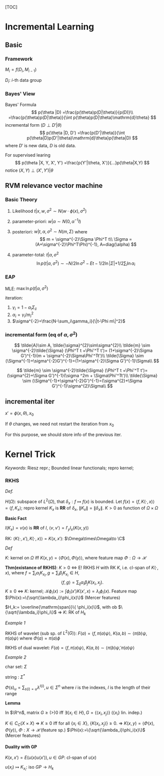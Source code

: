 [TOC]

# Incremental Learning



## Basic

### Framework

$M_i=f(D_i, M_{i-1})$

$D_i$: $i$-th data group

### Bayes' View

Bayes' Formula
$$
p(\theta |D) =\frac{p(\theta)p(D|\theta)}{p(D)}\\
=\frac{p(\theta)p(D|\theta)}{\int p(\theta)p(D|\theta)\mathrm{d}\theta}
$$
incremental form ($D\perp D'|\theta$)
$$
p(\theta |D, D') =\frac{p(D'|\theta)}{\int p(\theta|D)p(D'|\theta)\mathrm{d}\theta}p(\theta|D)
$$
where $D'$ is new data, $D$ is old data.

For supervised learing
$$
p(\theta |X, Y, X', Y') =\frac{p(Y'|\theta, X')}{...}p(\theta|X,Y)
$$
notice $(X, Y) \perp (X',Y')|\theta$



## RVM relevance vector machine

###  Basic Theory

1. Likelihood $t|x,w,\sigma^2\sim N(w\cdot\phi(x),\sigma^2)$

2. parameter-priori: $w|\alpha\sim N(0,\alpha^{-1} I)$

3. posteriori: $w|t,\alpha,\sigma^2\sim N(m,\Sigma)$ where
   $$
   m = \sigma^{-2}\Sigma \Phi^T t\\
   \Sigma = (A+\sigma^{-2}\Phi^T\Phi)^{-1}, A=diag(\alpha)
   $$

4. parameter-total: $t|\alpha,\sigma^2$
   $$
   \ln p(t|\alpha,\sigma^2)\sim -N/2\ln\sigma^2-Et-1/2\ln|\Sigma|+1/2\sum_i\ln\alpha_i
   $$

### EAP

MLE: $\max \ln p(t|\alpha, \sigma^2)$

iteration:

1. $\gamma_i=1-\alpha_i\Sigma_{ii}$
2. $\alpha_i=\gamma_i/m_i^2$
3. $\sigma^{-2}=\frac{N-\sum_i\gamma_i}{\|t-\Phi m\|^2}$



### incremental form (eq of $\alpha, \sigma^2$)

$$
\tilde{A}\sim A, \tilde{\sigma}^{2}\sim\sigma^{2}\\
\tilde{m} \sim \sigma^{-2}\tilde{\Sigma} (\Phi^T t +\Phi'^T t')=
(1+\sigma^{-2}\Sigma G')^{-1}(m + \sigma^{-2}\Sigma\Phi'^Tt')\\
\tilde{\Sigma} \sim (\Sigma^{-1}+\sigma^{-2}G')^{-1}=(1+\sigma^{-2}\Sigma G')^{-1}\Sigma\\
$$


$$
\tilde{m} \sim \sigma^{-2}\tilde{\Sigma} (\Phi^T t +\Phi'^T t')=
(\sigma^{2}+\Sigma G')^{-1}(\sigma ^2m + \Sigma\Phi'^Tt')\\
\tilde{\Sigma} \sim (\Sigma^{-1}+\sigma^{-2}G')^{-1}=(\sigma^{2}+\Sigma G')^{-1}\sigma^{2}\Sigma\\
$$


## incremental iter

$x'=\phi(x,\theta), x_0$

If $\theta$ changes, we need not restart the iteration from $x_0$

For this purpose, we should store info of the previous iter.



# Kernel Trick

*Keywords*: Riesz repr.; Bounded linear functionals; repro kernel;



### RKHS

*Def.*

$H(\Omega)$: subspace of $L^2(\Omega)$, that $\delta_x:f\mapsto f(x)$ is bounded. Let $f(x)=\langle f, K(\cdot,x)\rangle=\langle f, K_x\rangle$; repro kernel $K_x$ is **RR** of $\delta_x$, $\|K_x\|=\|\delta_x\|$. $K>0$ as function of $\Omega\times \Omega$



**Basic Fact**

$l(K_x)=v(x)$ is **RR** of $l$, $\langle v, v'\rangle=l'_yl_x(K(x,y))$

RK: $\langle K(\cdot,x'), K(\cdot,x)\rangle=K(x,x')$: $\Omega\times\Omega\to \C$



*Def*

$K$: kernel on $\Omega$ iff $K(x,y)=\langle\Phi(x), \Phi(y)\rangle$, where feature map $\Phi:\Omega\to\mathcal{H}$



**Thm(existance of RKHS)**: $K>0$ <=> E! RKHS $H$ with RK $K$, i.e. cl-span of $K(\cdot, x)$, where $f=\sum_i\alpha_iK_{x_i},g=\sum_i\beta_iK_{x_i}\in H$,
$$
\langle f, g\rangle = \sum_{ij}\alpha_i\beta_j K(x_i,x_j).
$$
$K\geq 0$ <=> $K$: kernel; $\mathcal{K}\phi_i(x):=\int\phi_i(x')K(x',x)=\lambda_i\phi_i(x)$. Feature map $\Phi(x):=\{\sqrt{\lambda_i}\phi_i(x)\}$ (Mercer features)

$H_k:= \overline{\mathrm{span}}\{ \phi_i(x)\}$, with ob $\{\sqrt{\lambda_i}\phi_i\}$ => $K$: RK of $H_k$



*Example 1*

RKHS of wavelet (sub sp. of $L^2(G)$): $F(a)=\langle f,\pi(a)\psi\rangle$, $K(a,b)\sim \langle \pi(b)\psi,\pi(a)\psi\rangle$ where $\Phi(a)=\pi(a)\phi$

RKHS of dual wavelet: $F(a)=\langle f,\pi(a)\psi\rangle$, $K(a,b)\sim\langle \pi(b)\tilde\psi,\pi(a)\psi\rangle$



*Example 2*

char set: $\Sigma$

string : $\Sigma^*$

$\Phi(s)_u=\sum_{s(i)=u}\lambda^{l(i)}, u\in \Sigma^n$ where $i$ is the indexes, $l$ is the length of their range

 

**Lemma**

In $\R^n$, matrix $G\geq (>)0$ iff $\exists \{x_i\in H\}, G=\{\langle x_i, x_j\rangle\}$ ($\{x_i\}$ lin. indep.)

$K\in C_C(X\times X)$ => $K\geq 0$ iff for all $\{x_i\in X\}$, $\{K(x_i,x_j)\}\geq 0$. => $K(x,y)=\langle\Phi(x),\Phi(y)\rangle$, $\Phi:X\to\mathcal{H}$(feature sp.) $\Phi(x):=\{\sqrt{\lambda_i}\phi_i(x)\}$ (Mercer features)



#### Duality with GP

$K(x,x')=E(u(x)u(x')), u\in GP$: cl-span of $u(x)$

$u(x_i)\mapsto K_{x_i}$: iso $GP\to H_k$

